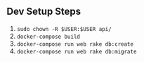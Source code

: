 ## Dev Setup Steps

1. `sudo chown -R $USER:$USER api/`
2. `docker-compose build`
3. `docker-compose run web rake db:create`
4. `docker-compose run web rake db:migrate`
